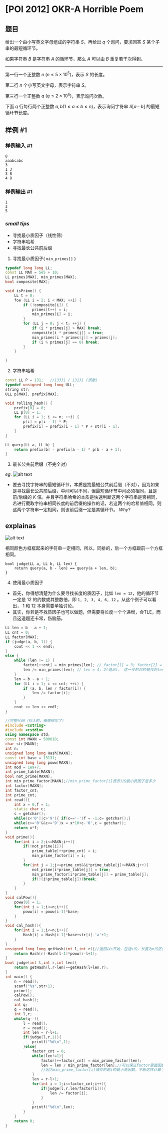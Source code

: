 # [POI 2012] OKR-A Horrible Poem

## 题目

给出一个由小写英文字母组成的字符串 $S$，再给出 $q$ 个询问，要求回答 $S$ 某个子串的最短循环节。

如果字符串 $B$ 是字符串 $A$ 的循环节，那么 $A$ 可以由 $B$ 重复若干次得到。

--- 

第一行一个正整数 $n\ (n\le 5\times 10^5)$，表示 $S$ 的长度。

第二行 $n$ 个小写英文字母，表示字符串 $S$。

第三行一个正整数 $q\ (q\le 2\times 10^6)$，表示询问次数。

下面 $q$ 行每行两个正整数 $a,b(1\le a\le b\le n)$，表示询问字符串 $S[a\cdots b]$ 的最短循环节长度。



## 样例 #1

### 样例输入 #1

```
8
aaabcabc
3
1 3
3 8
4 8
```

### 样例输出 #1

```
1
3
5
```

### $small$ $tips$
- 寻找最小质因子（线性筛）
- 字符串哈希
- 寻找最长公共前后缀



1. 寻找最小质因子( `min_primes[]` )

```cpp
typedef long long LL;
const LL MAX = 5e5 + 10;
LL primes[MAX], min_primes[MAX];
bool composite[MAX];

void isPrime() {
    LL t = 0;
    foe (LL i = 2; i < MAX; ++i) {
        if (!composite[i]) {
            primes[t++] = i;
            min_primes[i] = i;
        }
        for (LL j = 0; j < t; ++j) {
            if (i * primes[j] > MAX) break;
            composite[i * primes[j]] = true;
            min_primes[i * primes[j]] = primes[j];
            if (i % primes[j] == 0) break;
        }
    }

}
```


2. 字符串哈希

```cpp
const LL P = 131;   //13331 / 13131 (质数)
typedef unsigned long long ULL;
string str;
ULL p[MAX], prefix[MAX];

void rolling_hash() {
    prefix[0] = 0;
    LL p[0] = 1;
    for (LL i = 1; i <= n; ++i) {
        p[i] = p[i - 1] * P;
        prefix[i] = prefix[i - 1] * P + str[i - 1];
    }
}

LL query(LL a, LL b) {
    return prefix[b] - prefix[a - 1] * p[b - a + 1];
}
```


3. 最长公共前后缀（不完全对）

$eg.$ 
![alt text](image-1.png)

- 要去寻找字符串的最短循环节，本质是找最短公共前后缀（不对），因为如果是寻找最长公共前后缀，中间可以不同，但最短循环节中间必须相同，且是前$/$后缀的 $K$ 倍。并且字符串哈希的本质是快速判断这两个字符串是否相同，若进行截取字符串相同长度的前后缀的操作的话，若这两个的哈希值相同，则这两个字符串一定相同，则该前后缀一定是其循环节。 $Why?$ 

## explainas
![alt text](image.png)

相同颜色方框框起来的字符串一定相同，所以，同排的，后一个方框跟前一个方框相同。


```
bool judge(LL a, LL b, LL len) {
    return query(a, b - len) == query(a + len, b);
}
```


4. 使用最小质因子
- 首先，你得想清楚为什么要寻找长度的质因子，比如 `len = 12`，他的循环节一定是 12 的约数或其整数倍，即 `1, 2, 3, 4, 6, 12` 。从这个例子可以看出， 1 和 12 本身需要单独讨论。
- 其实，你若是不找质因子也可以做题，但需要将长度一个个递增，会TLE，而且这道题还卡常，伤脑筋。

```cpp
LL len = b - a + 1;
LL cnt = 0;
LL factor[MAX];
if (judge(a, b, 1)) {
    cout << 1 << endl;
}
else {
    while (len != 1) {
        factor[++cnt] = min_primes[len]; // factor[1] = 3; factor[2] = 2 ， 一定是递减地储存进来，因为len在持续减小，额，倒也不一定，len减小不代表min_primes[len]减小，但大致是这个递减的方向。
        len /= min_primes[len]; // len = 4; 2(退出)， 这一步的目的是找到len 除了其最小质因子（我感觉也不是最小质因子啊，12对应的就是3，为什么不是2呢）另一个因数。
    }
    len = b - a + 1;
    for (LL i = 1; i <= cnt; ++i) {
        if (a, b, len / factor[i]) {
            len /= factor[i];
        }
    }
    cout << len << endl;
}
```


```cpp
//完整代码（别人的，俺懒得写了）
#include <cstring>
#include <cstdio>
using namespace std;
const int MAXN = 500010;
char str[MAXN];
int n;
unsigned long long Hash[MAXN];
const int base = 13131;
unsigned long long poww[MAXN];
int mod = 1e9+7;
int prime_table[MAXN];
bool not_prime[MAXN];
int min_prime_factor[MAXN];//min_prime_factor[i]表示i的最小质因子是多少
int factor[MAXN];
int factor_cnt;
int prime_cnt;
int read(){
    int x = 0,f = 1;
    static char c;
    c = getchar();
    while(c<'0'||c>'9'){ if(c=='-')f = -1;c= getchar();}
    while(c>='0'&&c<='9')x = x*10+c-'0',c = getchar();
    return x*f;
}
void prime(){
    for(int i = 2;i<=MAXN;i++){
        if(!not_prime[i]){
            prime_table[++prime_cnt] = i;
            min_prime_factor[i] = i;
        }
        for(int j = 1;j<=prime_cnt&&i*prime_table[j]<=MAXN;j++){
            not_prime[i*prime_table[j]] = true;
            min_prime_factor[i*prime_table[j]] = prime_table[j];
            if(!(i%prime_table[j]))break;
        }
    }
}
void calPow(){
    poww[0] = 1;
    for(int i = 1;i<=n;i++){
        poww[i] = poww[i-1]*base;
    }
}
void cal_hash(){
    for(int i = 1;i<=n;i++){
        Hash[i] = Hash[i-1]*base+str[i]-'a'+1;
    }
}
unsigned long long getHash(int l,int r){//返回以s开始，包括s的，长度为n的区间的哈希
    return Hash[r]-Hash[l-1]*poww[r-l+1];
}
bool judge(int l,int r,int len){
    return getHash(l,r-len)==getHash(l+len,r);
}
int main() {
    n = read();
    scanf("%s",str+1);
    prime();
    calPow();
    cal_hash();
    int q;
    q = read();
    int l,r;
    while(q--){
        l = read();
        r = read();
        int len = r-l+1;
        if(judge(l,r,1)){
            printf("%d\n",1);
        }else{
            factor_cnt = 0;
            while(len!=1){
                factor[++factor_cnt] = min_prime_factor[len];
                len = len / min_prime_factor[len];//可以保证factor里面因数是递减的，原因应该可以想明白
                //因为min_prime_factor[i]储存的是i的最小质因数，不断这样计算下去，facotr里面的数会越来越小。
            }
            len = r-l+1;
            for(int i = 1;i<=factor_cnt;i++){
                if(judge(l,r,len/factor[i])){
                    len /= factor[i];
                }
            }
            printf("%d\n",len);
        }
    }
    return 0;
}
```